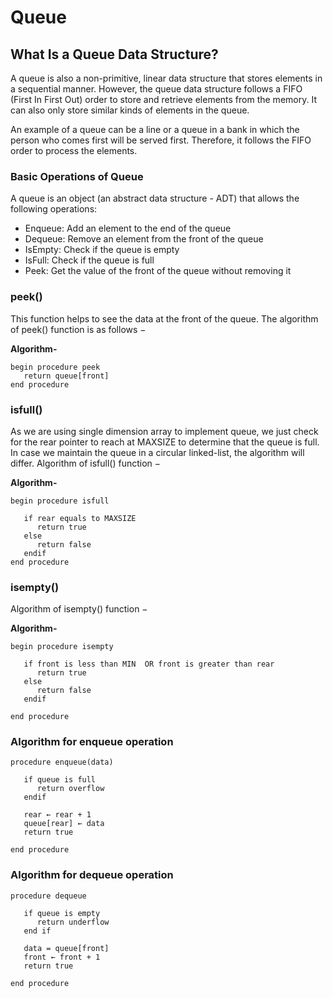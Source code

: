 # Queue

## What Is a Queue Data Structure?

A queue is also a non-primitive, linear data structure that stores elements in a sequential manner. However, the queue data structure follows a FIFO (First In First Out) order to store and retrieve elements from the memory. It can also only store similar kinds of elements in the queue.

An example of a queue can be a line or a queue in a bank in which the person who comes first will be served first. Therefore, it follows the FIFO order to process the elements.

### Basic Operations of Queue

A queue is an object (an abstract data structure - ADT) that allows the following operations:

+ Enqueue: Add an element to the end of the queue
+ Dequeue: Remove an element from the front of the queue
+ IsEmpty: Check if the queue is empty
+ IsFull: Check if the queue is full
+ Peek: Get the value of the front of the queue without removing it

### peek()
This function helps to see the data at the front of the queue. The algorithm of peek() function is as follows −

**Algorithm-**

```
begin procedure peek
   return queue[front]
end procedure
```

### isfull()
As we are using single dimension array to implement queue, we just check for the rear pointer to reach at MAXSIZE to determine that the queue is full. In case we maintain the queue in a circular linked-list, the algorithm will differ. Algorithm of isfull() function −

**Algorithm-**

```
begin procedure isfull

   if rear equals to MAXSIZE
      return true
   else
      return false
   endif
end procedure
```
### isempty()
Algorithm of isempty() function −

**Algorithm-**

```
begin procedure isempty

   if front is less than MIN  OR front is greater than rear
      return true
   else
      return false
   endif
   
end procedure
```
### Algorithm for enqueue operation

```
procedure enqueue(data)      

   if queue is full
      return overflow
   endif
   
   rear ← rear + 1
   queue[rear] ← data
   return true
   
end procedure
```

### Algorithm for dequeue operation
```
procedure dequeue
   
   if queue is empty
      return underflow
   end if

   data = queue[front]
   front ← front + 1
   return true

end procedure
```
